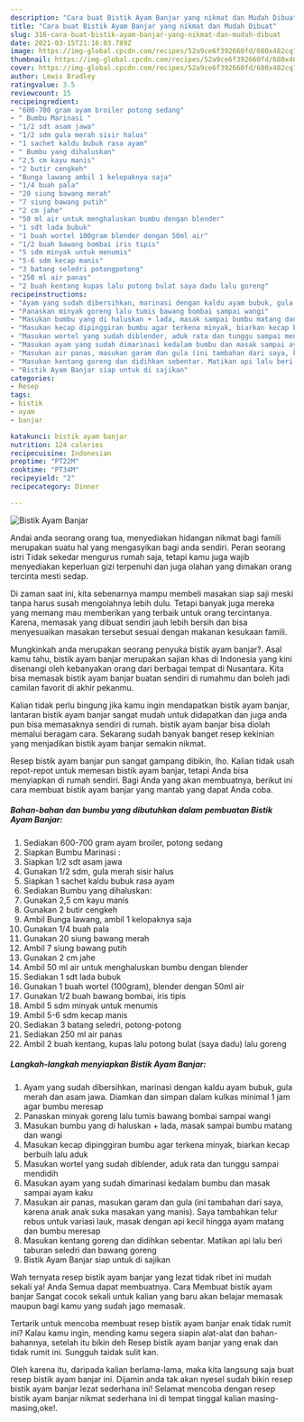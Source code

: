 ```yaml
---
description: "Cara buat Bistik Ayam Banjar yang nikmat dan Mudah Dibuat"
title: "Cara buat Bistik Ayam Banjar yang nikmat dan Mudah Dibuat"
slug: 316-cara-buat-bistik-ayam-banjar-yang-nikmat-dan-mudah-dibuat
date: 2021-03-15T21:16:03.789Z
image: https://img-global.cpcdn.com/recipes/52a9ce6f392660fd/680x482cq70/bistik-ayam-banjar-foto-resep-utama.jpg
thumbnail: https://img-global.cpcdn.com/recipes/52a9ce6f392660fd/680x482cq70/bistik-ayam-banjar-foto-resep-utama.jpg
cover: https://img-global.cpcdn.com/recipes/52a9ce6f392660fd/680x482cq70/bistik-ayam-banjar-foto-resep-utama.jpg
author: Lewis Bradley
ratingvalue: 3.5
reviewcount: 15
recipeingredient:
- "600-700 gram ayam broiler potong sedang"
- " Bumbu Marinasi "
- "1/2 sdt asam jawa"
- "1/2 sdm gula merah sisir halus"
- "1 sachet kaldu bubuk rasa ayam"
- " Bumbu yang dihaluskan"
- "2,5 cm kayu manis"
- "2 butir cengkeh"
- "Bunga lawang ambil 1 kelopaknya saja"
- "1/4 buah pala"
- "20 siung bawang merah"
- "7 siung bawang putih"
- "2 cm jahe"
- "50 ml air untuk menghaluskan bumbu dengan blender"
- "1 sdt lada bubuk"
- "1 buah wortel 100gram blender dengan 50ml air"
- "1/2 buah bawang bombai iris tipis"
- "5 sdm minyak untuk menumis"
- "5-6 sdm kecap manis"
- "3 batang seledri potongpotong"
- "250 ml air panas"
- "2 buah kentang kupas lalu potong bulat saya dadu lalu goreng"
recipeinstructions:
- "Ayam yang sudah dibersihkan, marinasi dengan kaldu ayam bubuk, gula merah dan asam jawa. Diamkan dan simpan dalam kulkas minimal 1 jam agar bumbu meresap"
- "Panaskan minyak goreng lalu tumis bawang bombai sampai wangi"
- "Masukan bumbu yang di haluskan + lada, masak sampai bumbu matang dan wangi"
- "Masukan kecap dipinggiran bumbu agar terkena minyak, biarkan kecap berbuih lalu aduk"
- "Masukan wortel yang sudah diblender, aduk rata dan tunggu sampai mendidih"
- "Masukan ayam yang sudah dimarinasi kedalam bumbu dan masak sampai ayam kaku"
- "Masukan air panas, masukan garam dan gula (ini tambahan dari saya, karena anak anak suka masakan yang manis). Saya tambahkan telur rebus untuk variasi lauk, masak dengan api kecil hingga ayam matang dan bumbu meresap"
- "Masukan kentang goreng dan didihkan sebentar. Matikan api lalu beri taburan seledri dan bawang goreng"
- "Bistik Ayam Banjar siap untuk di sajikan"
categories:
- Resep
tags:
- bistik
- ayam
- banjar

katakunci: bistik ayam banjar 
nutrition: 124 calories
recipecuisine: Indonesian
preptime: "PT22M"
cooktime: "PT34M"
recipeyield: "2"
recipecategory: Dinner

---
```



![Bistik Ayam Banjar](https://img-global.cpcdn.com/recipes/52a9ce6f392660fd/680x482cq70/bistik-ayam-banjar-foto-resep-utama.jpg)

Andai anda seorang orang tua, menyediakan hidangan nikmat bagi famili merupakan suatu hal yang mengasyikan bagi anda sendiri. Peran seorang istri Tidak sekedar mengurus rumah saja, tetapi kamu juga wajib menyediakan keperluan gizi terpenuhi dan juga olahan yang dimakan orang tercinta mesti sedap.

Di zaman  saat ini, kita sebenarnya mampu membeli masakan siap saji meski tanpa harus susah mengolahnya lebih dulu. Tetapi banyak juga mereka yang memang mau memberikan yang terbaik untuk orang tercintanya. Karena, memasak yang dibuat sendiri jauh lebih bersih dan bisa menyesuaikan masakan tersebut sesuai dengan makanan kesukaan famili. 



Mungkinkah anda merupakan seorang penyuka bistik ayam banjar?. Asal kamu tahu, bistik ayam banjar merupakan sajian khas di Indonesia yang kini disenangi oleh kebanyakan orang dari berbagai tempat di Nusantara. Kita bisa memasak bistik ayam banjar buatan sendiri di rumahmu dan boleh jadi camilan favorit di akhir pekanmu.

Kalian tidak perlu bingung jika kamu ingin mendapatkan bistik ayam banjar, lantaran bistik ayam banjar sangat mudah untuk didapatkan dan juga anda pun bisa memasaknya sendiri di rumah. bistik ayam banjar bisa diolah memalui beragam cara. Sekarang sudah banyak banget resep kekinian yang menjadikan bistik ayam banjar semakin nikmat.

Resep bistik ayam banjar pun sangat gampang dibikin, lho. Kalian tidak usah repot-repot untuk memesan bistik ayam banjar, tetapi Anda bisa menyiapkan di rumah sendiri. Bagi Anda yang akan membuatnya, berikut ini cara membuat bistik ayam banjar yang mantab yang dapat Anda coba.

<!--inarticleads1-->

##### Bahan-bahan dan bumbu yang dibutuhkan dalam pembuatan Bistik Ayam Banjar:

1. Sediakan 600-700 gram ayam broiler, potong sedang
1. Siapkan  Bumbu Marinasi :
1. Siapkan 1/2 sdt asam jawa
1. Gunakan 1/2 sdm, gula merah sisir halus
1. Siapkan 1 sachet kaldu bubuk rasa ayam
1. Sediakan  Bumbu yang dihaluskan:
1. Gunakan 2,5 cm kayu manis
1. Gunakan 2 butir cengkeh
1. Ambil Bunga lawang, ambil 1 kelopaknya saja
1. Gunakan 1/4 buah pala
1. Gunakan 20 siung bawang merah
1. Ambil 7 siung bawang putih
1. Gunakan 2 cm jahe
1. Ambil 50 ml air untuk menghaluskan bumbu dengan blender
1. Sediakan 1 sdt lada bubuk
1. Gunakan 1 buah wortel (100gram), blender dengan 50ml air
1. Gunakan 1/2 buah bawang bombai, iris tipis
1. Ambil 5 sdm minyak untuk menumis
1. Ambil 5-6 sdm kecap manis
1. Sediakan 3 batang seledri, potong-potong
1. Sediakan 250 ml air panas
1. Ambil 2 buah kentang, kupas lalu potong bulat (saya dadu) lalu goreng




<!--inarticleads2-->

##### Langkah-langkah menyiapkan Bistik Ayam Banjar:

1. Ayam yang sudah dibersihkan, marinasi dengan kaldu ayam bubuk, gula merah dan asam jawa. Diamkan dan simpan dalam kulkas minimal 1 jam agar bumbu meresap
1. Panaskan minyak goreng lalu tumis bawang bombai sampai wangi
1. Masukan bumbu yang di haluskan + lada, masak sampai bumbu matang dan wangi
1. Masukan kecap dipinggiran bumbu agar terkena minyak, biarkan kecap berbuih lalu aduk
1. Masukan wortel yang sudah diblender, aduk rata dan tunggu sampai mendidih
1. Masukan ayam yang sudah dimarinasi kedalam bumbu dan masak sampai ayam kaku
1. Masukan air panas, masukan garam dan gula (ini tambahan dari saya, karena anak anak suka masakan yang manis). Saya tambahkan telur rebus untuk variasi lauk, masak dengan api kecil hingga ayam matang dan bumbu meresap
1. Masukan kentang goreng dan didihkan sebentar. Matikan api lalu beri taburan seledri dan bawang goreng
1. Bistik Ayam Banjar siap untuk di sajikan




Wah ternyata resep bistik ayam banjar yang lezat tidak ribet ini mudah sekali ya! Anda Semua dapat membuatnya. Cara Membuat bistik ayam banjar Sangat cocok sekali untuk kalian yang baru akan belajar memasak maupun bagi kamu yang sudah jago memasak.

Tertarik untuk mencoba membuat resep bistik ayam banjar enak tidak rumit ini? Kalau kamu ingin, mending kamu segera siapin alat-alat dan bahan-bahannya, setelah itu bikin deh Resep bistik ayam banjar yang enak dan tidak rumit ini. Sungguh taidak sulit kan. 

Oleh karena itu, daripada kalian berlama-lama, maka kita langsung saja buat resep bistik ayam banjar ini. Dijamin anda tak akan nyesel sudah bikin resep bistik ayam banjar lezat sederhana ini! Selamat mencoba dengan resep bistik ayam banjar nikmat sederhana ini di tempat tinggal kalian masing-masing,oke!.

